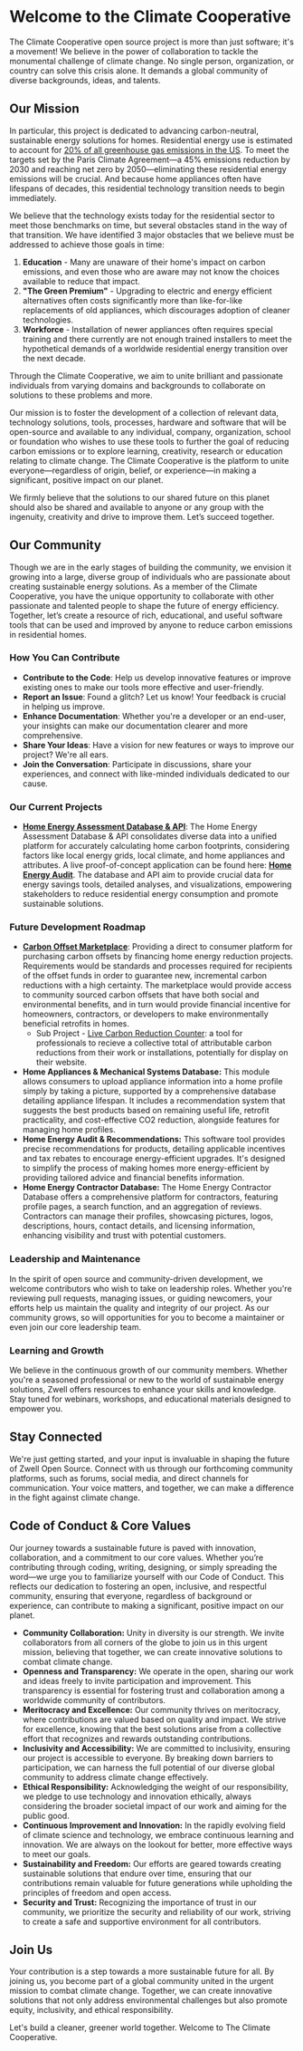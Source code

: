 # Welcome to the Climate Cooperative

The Climate Cooperative open source project is more than just software; it's a movement! We believe in the power of collaboration to tackle the monumental challenge of climate change. No single person, organization, or country can solve this crisis alone. It demands a global community of diverse backgrounds, ideas, and talents.

## **Our Mission**

In particular, this project is dedicated to advancing carbon-neutral, sustainable energy solutions for homes. Residential energy use is estimated to account for [20% of all greenhouse gas emissions in the US](https://www.pnas.org/doi/10.1073/pnas.1922205117). To meet the targets set by the Paris Climate Agreement—a 45% emissions reduction by 2030 and reaching net zero by 2050—eliminating these residential energy emissions will be crucial. And because home appliances often have lifespans of decades, this residential technology transition needs to begin immediately.

We believe that the technology exists today for the residential sector to meet those benchmarks on time, but several obstacles stand in the way of that transition. We have identified 3 major obstacles that we believe must be addressed to achieve those goals in time:
1. **Education** - Many are unaware of their home's impact on carbon emissions, and even those who are aware may not know the choices available to reduce that impact.
2. **"The Green Premium"** - Upgrading to electric and energy efficient alternatives often costs significantly more than like-for-like replacements of old appliances, which discourages adoption of cleaner technologies.
3. **Workforce** - Installation of newer appliances often requires special training and there currently are not enough trained installers to meet the hypothetical demands of a worldwide residential energy transition over the next decade.

Through the Climate Cooperative, we aim to unite brilliant and passionate individuals from varying domains and backgrounds to collaborate on solutions to these problems and more.

Our mission is to foster the development of a collection of relevant data, technology solutions, tools, processes, hardware and software that will be open-source and available to any individual, company, organization, school or foundation who wishes to use these tools to further the goal of reducing carbon emissions or to explore learning, creativity, research or education relating to climate change. The Climate Cooperative is the platform to unite everyone—regardless of origin, belief, or experience—in making a significant, positive impact on our planet. 

We firmly believe that the solutions to our shared future on this planet should also be shared and available to anyone or any group with the ingenuity, creativity and drive to improve them. Let’s succeed together.


## **Our Community**

Though we are in the early stages of building the community, we envision it growing into a large, diverse group of individuals who are passionate about creating sustainable energy solutions. As a member of the Climate Cooperative, you have the unique opportunity to collaborate with other passionate and talented people to shape the future of energy efficiency. Together, let’s create a resource of rich, educational, and useful software tools that can be used and improved by anyone to reduce carbon emissions in residential homes.

### **How You Can Contribute**

- **Contribute to the Code**: Help us develop innovative features or improve existing ones to make our tools more effective and user-friendly.
- **Report an Issue**: Found a glitch? Let us know! Your feedback is crucial in helping us improve.
- **Enhance Documentation**: Whether you're a developer or an end-user, your insights can make our documentation clearer and more comprehensive.
- **Share Your Ideas**: Have a vision for new features or ways to improve our project? We're all ears.
- **Join the Conversation**: Participate in discussions, share your experiences, and connect with like-minded individuals dedicated to our cause.

### **Our Current Projects**
- **[Home Energy Assessment Database & API](https://github.com/Zwell-Home/home-energy-assessment-database)**: The Home Energy Assessment Database & API consolidates diverse data into a unified platform for accurately calculating home carbon footprints, considering factors like local energy grids, local climate, and home appliances and attributes. A live proof-of-concept application can be found here: **[Home Energy Audit](https://zwellhome.com/)**. The database and API aim to provide crucial data for energy savings tools, detailed analyses, and visualizations, empowering stakeholders to reduce residential energy consumption and promote sustainable solutions.

### **Future Development Roadmap**
- **[Carbon Offset Marketplace](https://github.com/climate-cooperative/carbon-offset-marketplace)**:  Providing a direct to consumer platform for purchasing carbon offsets by financing home energy reduction projects. Requirements would be standards and processes required for recipients of the offset funds in order to guarantee new, incremental carbon reductions with a high certainty. The marketplace would provide access to community sourced carbon offsets that have both social and environmental benefits, and in turn would provide financial incentive for homeowners, contractors, or developers to make environmentally beneficial retrofits in homes.
  - Sub Project - [Live Carbon Reduction Counter](https://github.com/climate-cooperative/live-carbon-reduction-counter): a tool for professionals to recieve a collective total of attributable carbon reductions from their work or installations, potentially for display on their website.
- **Home Appliances & Mechanical Systems Database:** This module allows consumers to upload appliance information into a home profile simply by taking a picture, supported by a comprehensive database detailing appliance lifespan. It includes a recommendation system that suggests the best products based on remaining useful life, retrofit practicality, and cost-effective CO2 reduction, alongside features for managing home profiles.
- **Home Energy Audit & Recommendations:** This software tool provides precise recommendations for products, detailing applicable incentives and tax rebates to encourage energy-efficient upgrades. It's designed to simplify the process of making homes more energy-efficient by providing tailored advice and financial benefits information.
- **Home Energy Contractor Database:** The Home Energy Contractor Database offers a comprehensive platform for contractors, featuring profile pages, a search function, and an aggregation of reviews. Contractors can manage their profiles, showcasing pictures, logos, descriptions, hours, contact details, and licensing information, enhancing visibility and trust with potential customers.

### **Leadership and Maintenance**

In the spirit of open source and community-driven development, we welcome contributors who wish to take on leadership roles. Whether you're reviewing pull requests, managing issues, or guiding newcomers, your efforts help us maintain the quality and integrity of our project. As our community grows, so will opportunities for you to become a maintainer or even join our core leadership team.

### **Learning and Growth**

We believe in the continuous growth of our community members. Whether you're a seasoned professional or new to the world of sustainable energy solutions, Zwell offers resources to enhance your skills and knowledge. Stay tuned for webinars, workshops, and educational materials designed to empower you.

## **Stay Connected**

We're just getting started, and your input is invaluable in shaping the future of Zwell Open Source. Connect with us through our forthcoming community platforms, such as forums, social media, and direct channels for communication. Your voice matters, and together, we can make a difference in the fight against climate change.

## **Code of Conduct & Core Values**

Our journey towards a sustainable future is paved with innovation, collaboration, and a commitment to our core values. Whether you’re contributing through coding, writing, designing, or simply spreading the word—we urge you to familiarize yourself with our Code of Conduct. This reflects our dedication to fostering an open, inclusive, and respectful community, ensuring that everyone, regardless of background or experience, can contribute to making a significant, positive impact on our planet.

- **Community Collaboration:** Unity in diversity is our strength. We invite collaborators from all corners of the globe to join us in this urgent mission, believing that together, we can create innovative solutions to combat climate change.
- **Openness and Transparency:** We operate in the open, sharing our work and ideas freely to invite participation and improvement. This transparency is essential for fostering trust and collaboration among a worldwide community of contributors.
- **Meritocracy and Excellence:** Our community thrives on meritocracy, where contributions are valued based on quality and impact. We strive for excellence, knowing that the best solutions arise from a collective effort that recognizes and rewards outstanding contributions.
- **Inclusivity and Accessibility:** We are committed to inclusivity, ensuring our project is accessible to everyone. By breaking down barriers to participation, we can harness the full potential of our diverse global community to address climate change effectively.
- **Ethical Responsibility:** Acknowledging the weight of our responsibility, we pledge to use technology and innovation ethically, always considering the broader societal impact of our work and aiming for the public good.
- **Continuous Improvement and Innovation:** In the rapidly evolving field of climate science and technology, we embrace continuous learning and innovation. We are always on the lookout for better, more effective ways to meet our goals.
- **Sustainability and Freedom:** Our efforts are geared towards creating sustainable solutions that endure over time, ensuring that our contributions remain valuable for future generations while upholding the principles of freedom and open access.
- **Security and Trust:** Recognizing the importance of trust in our community, we prioritize the security and reliability of our work, striving to create a safe and supportive environment for all contributors.

## **Join Us**

Your contribution is a step towards a more sustainable future for all. By joining us, you become part of a global community united in the urgent mission to combat climate change. Together, we can create innovative solutions that not only address environmental challenges but also promote equity, inclusivity, and ethical responsibility.

Let's build a cleaner, greener world together. Welcome to The Climate Cooperative.

